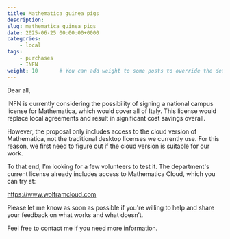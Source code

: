 ```yaml
---
title: Mathematica guinea pigs
description: 
slug: mathematica guinea pigs
date: 2025-06-25 00:00:00+0000
categories:
    - local
tags:
    - purchases
    - INFN
weight: 10       # You can add weight to some posts to override the default sorting (date descending)
---
```

Dear all,

INFN is currently considering the possibility of signing a national campus license for Mathematica, which would cover all of Italy. This license would replace local agreements and result in significant cost savings overall.

However, the proposal only includes access to the cloud version of Mathematica, not the traditional desktop licenses we currently use. For this reason, we first need to figure out if the cloud version is suitable for our work.

To that end, I’m looking for a few volunteers to test it. The department's current license already includes access to Mathematica Cloud, which you can try at:

https://www.wolframcloud.com

Please let me know as soon as possible if you're willing to help and share your feedback on what works and what doesn’t.

Feel free to contact me if you need more information.
